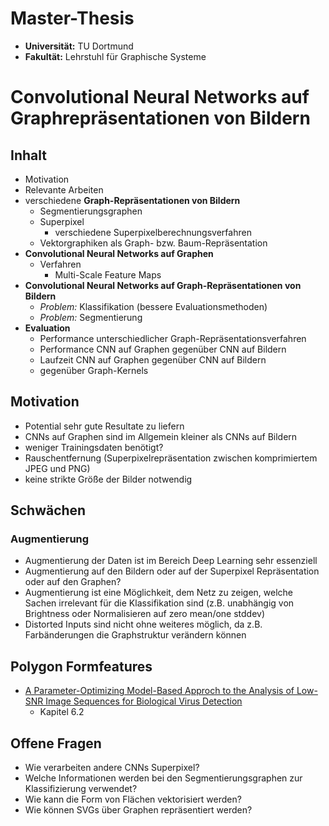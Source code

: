 # Master-Thesis

* **Universität:** TU Dortmund
* **Fakultät:** Lehrstuhl für Graphische Systeme

# Convolutional Neural Networks auf Graphrepräsentationen von Bildern

## Inhalt

* Motivation
* Relevante Arbeiten
* verschiedene **Graph-Repräsentationen von Bildern**
  * Segmentierungsgraphen
  * Superpixel
    * verschiedene Superpixelberechnungsverfahren
  * Vektorgraphiken als Graph- bzw. Baum-Repräsentation
* **Convolutional Neural Networks auf Graphen**
  * Verfahren
    * Multi-Scale Feature Maps
* **Convolutional Neural Networks auf Graph-Repräsentationen von Bildern**
  * *Problem:* Klassifikation (bessere Evaluationsmethoden)
  * *Problem:* Segmentierung
* **Evaluation**
  * Performance unterschiedlicher Graph-Repräsentationsverfahren
  * Performance CNN auf Graphen gegenüber CNN auf Bildern
  * Laufzeit CNN auf Graphen gegenüber CNN auf Bildern
  * gegenüber Graph-Kernels

## Motivation

* Potential sehr gute Resultate zu liefern
* CNNs auf Graphen sind im Allgemein kleiner als CNNs auf Bildern
* weniger Trainingsdaten benötigt?
* Rauschentfernung (Superpixelrepräsentation zwischen komprimiertem JPEG und
  PNG)
* keine strikte Größe der Bilder notwendig

## Schwächen

### Augmentierung

* Augmentierung der Daten ist im Bereich Deep Learning sehr essenziell
* Augmentierung auf den Bildern oder auf der Superpixel Repräsentation oder auf
  den Graphen?
* Augmentierung ist eine Möglichkeit, dem Netz zu zeigen, welche Sachen
  irrelevant für die Klassifikation sind (z.B. unabhängig von Brightness oder
  Normalisieren auf zero mean/one stddev)
* Distorted Inputs sind nicht ohne weiteres möglich, da z.B. Farbänderungen die
  Graphstruktur verändern können

## Polygon Formfeatures

* [A Parameter-Optimizing Model-Based Approch to the Analysis of Low-SNR Image 
  Sequences for Biological Virus 
  Detection](https://eldorado.tu-dortmund.de/handle/2003/35229)
  * Kapitel 6.2

## Offene Fragen

* Wie verarbeiten andere CNNs Superpixel?
* Welche Informationen werden bei den Segmentierungsgraphen zur Klassifizierung
  verwendet?
* Wie kann die Form von Flächen vektorisiert werden?
* Wie können SVGs über Graphen repräsentiert werden?
